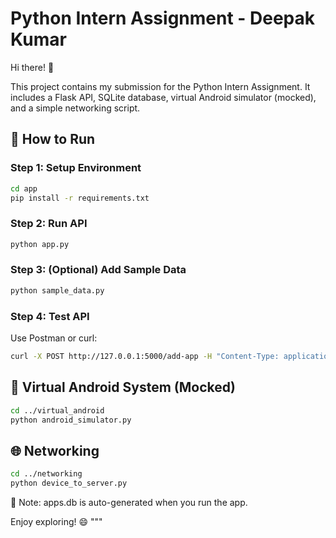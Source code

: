 # Python Intern Assignment - Deepak Kumar

Hi there! 👋

This project contains my submission for the Python Intern Assignment. It includes a Flask API, SQLite database, virtual Android simulator (mocked), and a simple networking script.

## 🚀 How to Run

### Step 1: Setup Environment
```bash
cd app
pip install -r requirements.txt
```

### Step 2: Run API
```bash
python app.py
```

### Step 3: (Optional) Add Sample Data
```bash
python sample_data.py
```

### Step 4: Test API
Use Postman or curl:
```bash
curl -X POST http://127.0.0.1:5000/add-app -H "Content-Type: application/json" -d '{"app_name": "TestApp", "version": "1.0", "description": "Test Description"}'
```

## 🤖 Virtual Android System (Mocked)
```bash
cd ../virtual_android
python android_simulator.py
```

## 🌐 Networking
```bash
cd ../networking
python device_to_server.py
```

📌 Note: apps.db is auto-generated when you run the app.

Enjoy exploring! 😄
"""